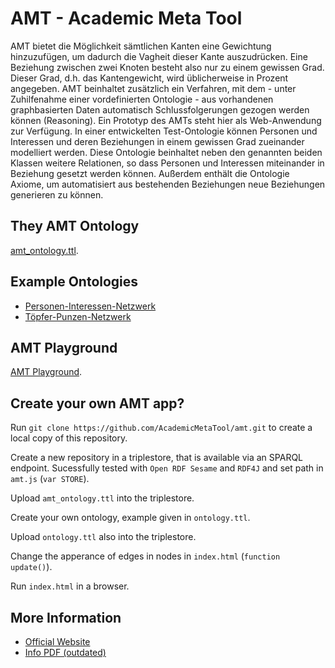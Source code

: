 # AMT - Academic Meta Tool

AMT bietet die Möglichkeit sämtlichen Kanten eine Gewichtung hinzuzufügen, um dadurch die Vagheit dieser Kante auszudrücken. Eine Beziehung zwischen zwei Knoten besteht also nur zu einem gewissen Grad. Dieser Grad, d.h. das Kantengewicht, wird üblicherweise in Prozent angegeben. AMT beinhaltet zusätzlich ein Verfahren, mit dem - unter Zuhilfenahme einer vordefinierten Ontologie - aus vorhandenen graphbasierten Daten automatisch Schlussfolgerungen gezogen werden können (Reasoning). Ein Prototyp des AMTs steht hier als Web-Anwendung zur Verfügung. In einer entwickelten Test-Ontologie können Personen und Interessen und deren Beziehungen in einem gewissen Grad zueinander modelliert werden. Diese Ontologie beinhaltet neben den genannten beiden Klassen weitere Relationen, so dass Personen und Interessen miteinander in Beziehung gesetzt werden können. Außerdem enthält die Ontologie Axiome, um automatisiert aus bestehenden Beziehungen neue Beziehungen generieren zu können.

## They AMT Ontology

[amt_ontology.ttl](https://github.com/AcademicMetaTool/amt/blob/master/amt_ontology.ttl).

## Example Ontologies

* [Personen-Interessen-Netzwerk](https://github.com/AcademicMetaTool/amt/blob/master/playground/ontology_mainzed.ttl)
* [Töpfer-Punzen-Netzwerk ](https://github.com/AcademicMetaTool/amt/blob/master/playground/samian_mainzed.ttl)

## AMT Playground

[AMT Playground](http://academic-meta-tool.xyz/playground/).

## Create your own AMT app?

Run `git clone https://github.com/AcademicMetaTool/amt.git` to create a local copy of this repository.

Create a new repository in a triplestore, that is available via an SPARQL endpoint. Sucessfully tested with `Open RDF Sesame` and `RDF4J` and set path in `amt.js` (`var STORE`).

Upload `amt_ontology.ttl` into the triplestore.

Create your own ontology, example given in `ontology.ttl`.

Upload `ontology.ttl` also into the triplestore.

Change the apperance of edges in nodes in `index.html` (`function update()`).

Run `index.html` in a browser.

## More Information

* [Official Website](http://academic-meta-tool.xyz)
* [Info PDF (outdated)](http://unold.net/amt/amt.pdf)
